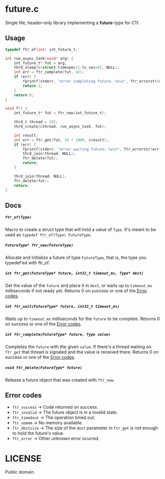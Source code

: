# future.c

Single file, header-only library implementing a **future**-type for C11.

## Usage

```c
typedef ftr_of(int) int_future_t;

int run_async_task(void* arg) {
    int_future_t* fut = arg;
    thrd_sleep(&(struct timespec){.tv_sec=8}, NULL);
    int err = ftr_complete(fut, 42);
    if (err) {
        fprintf(stderr, "error completing future: %s\n", ftr_errorstr(err));
        return 1;
    }
    return 0;
}

void f() {
    int_future_t* fut = ftr_new(int_future_t);

    thrd_t thread = {0};
    thrd_create(&thread, run_async_task, fut);

    int result;
    int err = ftr_get(fut, 10 * 1000, &result);
    if (err) {
        fprintf(stderr, "error waiting future: %s\n", ftr_errorstr(err));
        thrd_join(thread, NULL);
        ftr_delete(fut);
        return;
    }

    thrd_join(thread, NULL);
    ftr_delete(fut);
    return;
}
```

## Docs

##### `ftr_of(Type)`

Macro to create a struct type that will hold a value of `Type`. It's meant to be used as `typedef ftr_of(Type) FutureType`.

##### `FutureType* ftr_new(FutureType)`

Allocate and initialize a future of type `FutureType`, that is, the type you typedef'ed with ftr_of.

##### `int ftr_get(FutureType* future, int32_t timeout_ms, Type* dest)`

Get the value of the `future` and place it in `dest`, or waits up to `timeout_ms` milliseconds if not ready yet. Returns 0 on success or one of the [Error codes](#error-codes).

##### `int ftr_wait(FutureType* future, int32_t timeout_ms)`

Waits up to `timeout_ms` milliseconds for the `future` to be complete. Returns 0 on success or one of the [Error codes](#error-codes).

##### `int ftr_complete(FutureType* future, Type value)`

Completes the `future` with the given `value`. If there's a thread waiting on `ftr_get` that thread is signaled and the value is received there. Returns 0 on success or one of the [Error codes](#error-codes).

##### `void ftr_delete(FutureType* future)`

Release a future object that was created with `ftr_new`.

## Error codes

- `ftr_success` -> Code returned on success.
- `ftr_invalid` -> The future object is in a invalid state.
- `ftr_timedout` -> The operation timed out.
- `ftr_nomem` -> No memory available.
- `ftr_destsize` -> The size of the `dest` parameter in `ftr_get` is not enough to hold the future's value.
- `ftr_error` -> Other unknown error ocurred.

# LICENSE

Public domain.
